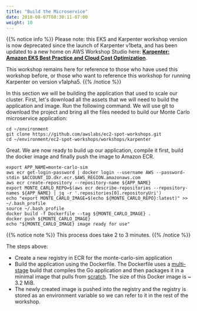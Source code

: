 ```yaml
---
title: "Build the Microservice"
date: 2018-08-07T08:30:11-07:00
weight: 10
---
```


{{% notice info %}}
Please note: this EKS and Karpenter workshop version is now deprecated since the launch of Karpenter v1beta, and has been updated to a new home on AWS Workshop Studio here: **[Karpenter: Amazon EKS Best Practice and Cloud Cost Optimization](https://catalog.us-east-1.prod.workshops.aws/workshops/f6b4587e-b8a5-4a43-be87-26bd85a70aba)**.

This workshop remains here for reference to those who have used this workshop before, or those who want to reference this workshop for running Karpenter on version v1alpha5.
{{% /notice %}}

In this section we will be building the application that used to scale our cluster. First, let's download all the assets that we will need to build the application and image. Run the following command. We will use git to download the project and bring all the files needed to build our Monte Carlo microservice application:

```
cd ~/environment
git clone https://github.com/awslabs/ec2-spot-workshops.git
cd ~/environment/ec2-spot-workshops/workshops/karpenter
```

Great. We are now ready to build up our application, compile it first, build the docker image and finally push the image to Amazon ECR.


```
export APP_NAME=monte-carlo-sim
aws ecr get-login-password | docker login --username AWS --password-stdin $ACCOUNT_ID.dkr.ecr.$AWS_REGION.amazonaws.com
aws ecr create-repository --repository-name ${APP_NAME}
export MONTE_CARLO_REPO=$(aws ecr describe-repositories --repository-names ${APP_NAME} | jq -r '.repositories[0].repositoryUri')
echo "export MONTE_CARLO_IMAGE=$(echo ${MONTE_CARLO_REPO}:latest)" >> ~/.bash_profile
source ~/.bash_profile
docker build -f Dockerfile --tag ${MONTE_CARLO_IMAGE} .
docker push ${MONTE_CARLO_IMAGE}
echo "${MONTE_CARLO_IMAGE} image ready for use"
```

{{% notice note %}}
This process does take 2 to 3 minutes.
{{% /notice %}}

The steps above:


* Create a new registry in ECR for the monte-carlo-sim application
* Build the application using the Dockerfile. The Dockerfile uses a [multi-stage](https://docs.docker.com/build/building/multi-stage/) build that
compiles the Go application and then packages it in a minimal image that pulls from [scratch](https://hub.docker.com/_/scratch/). The size of this Docker image is ~ 3.2 MiB.
* The newly created image is pushed into the registry and the registry is stored as an environment variable so we can refer to it in the rest of the workshop.


